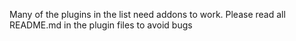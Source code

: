 Many of the plugins in the list need addons to work. Please read all README.md in the plugin files to avoid bugs
